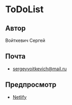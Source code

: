 # ToDoList

## Автор
Войткевич Сергей

## Почта
- [sergeyvoitkevich@mail.ru](mailto:sergeyvoitkevich@mail.ru)

## Предпросмотр
* [Netlify](https://todolistsenlatask.netlify.app)
